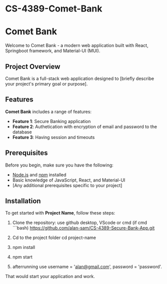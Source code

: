 # CS-4389-Comet-Bank

# Comet Bank

Welcome to Comet Bank - a modern web application built with React, Springboot framework, and Material-UI (MUI).

## Project Overview

Comet Bank is a full-stack web application designed to [briefly describe your project's primary goal or purpose].

## Features

**Comet Bank** includes a range of features:

- **Feature 1**: Secure Banking application
- **Feature 2**: Authetication with encryption of email and password to the database
- **Feature 3**: Having session and timeouts

## Prerequisites

Before you begin, make sure you have the following:

- [Node.js](https://nodejs.org/) and [npm](https://www.npmjs.com/) installed
- Basic knowledge of JavaScript, React, and Material-UI
- [Any additional prerequisites specific to your project]

## Installation

To get started with **Project Name**, follow these steps:

1. Clone the repository:
   use github desktop, VScode or cmd (if cmd  ```bash)
  https://github.com/alan-sam/CS-4389-Secure-Bank-App.git
   
2. Cd to the project folder
    cd project-name

3. npm install

4. npm start

5. afterrunning use username = 'alan@gmail.com', password = 'password'. 

That would start your application and work.
